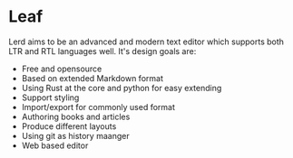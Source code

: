# Leaf

Lerd aims to be an advanced and modern text editor which supports both LTR and RTL languages well. It's design goals are:
- Free and opensource
- Based on extended Markdown format
- Using Rust at the core and python for easy extending
- Support styling
- Import/export for commonly used format
- Authoring books and articles
- Produce different layouts
- Using git as history maanger
- Web based editor
